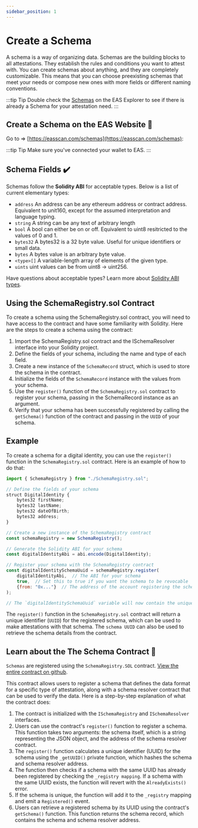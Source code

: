 ```yaml
---
sidebar_position: 1
---
```


# Create a Schema
A schema is a way of organizing data. Schemas are the building blocks to all attestations. They establish the rules and conditions you want to attest with. You can create schemas about anything, and they are completely customizable. This means that you can choose preexisting schemas that meet your needs or compose new ones with more fields or different naming conventions. 

:::tip Tip
Double check the [Schemas](https://easscan.com/schemas) on the EAS Explorer to see if there is already a Schema for your attestation need.
:::


## Create a Schema on the EAS Website 🧙

Go to => [https://easscan.com/schemas](https://easscan.com/schemas): 

:::tip Tip
Make sure you've connected your wallet to EAS.
:::


## Schema Fields ✔️
Schemas follow the **Solidity ABI** for acceptable types. Below is a list of current elementary types: 

- `address` An address can be any ethereum address or contract address. Equivalent to unit160, except for the assumed interpretation and language typing.
- `string` A string can be any text of arbitrary length
- `bool` A bool can either be on or off. Equivalent to uint8 resitricted to the values of 0 and 1.
- `bytes32` A bytes32 is a 32 byte value. Useful for unique identifiers or small data.
- `bytes` A bytes value is an arbitrary byte value.
- `<type>[]`  A variable-length array of elements of the given type.
- `uints` uint values can be from uint8 -> uint256.

Have questions about acceptable types? Learn more about [Solidity ABI types](https://docs.soliditylang.org/en/v0.8.16/abi-spec.html).

## Using the SchemaRegistry.sol Contract
To create a schema using the SchemaRegistry.sol contract, you will need to have access to the contract and have some familiarity with Solidity. Here are the steps to create a schema using the contract:

1. Import the SchemaRegistry.sol contract and the ISchemaResolver interface into your Solidity project.
2. Define the fields of your schema, including the name and type of each field.
3. Create a new instance of the `SchemaRecord` struct, which is used to store the schema in the contract.
4. Initialize the fields of the `SchemaRecord` instance with the values from your schema.
5. Use the `register()` function of the `SchemaRegistry.sol` contract to register your schema, passing in the SchemaRecord instance as an argument.
6. Verify that your schema has been successfully registered by calling the `getSchema()` function of the contract and passing in the `UUID` of your schema.

## Example
To create a schema for a digital identity, you can use the `register()` function in the `SchemaRegistry.sol` contract. Here is an example of how to do that:

```jsx
import { SchemaRegistry } from "./SchemaRegistry.sol";

// Define the fields of your schema
struct DigitalIdentity {
    bytes32 firstName;
    bytes32 lastName;
    bytes32 dateOfBirth;
    bytes32 address;
}

// Create a new instance of the SchemaRegistry contract
const schemaRegistry = new SchemaRegistry();

// Generate the Solidity ABI for your schema
const digitalIdentityAbi = abi.encode(DigitalIdentity);

// Register your schema with the SchemaRegistry contract
const digitalIdentitySchemaUuid = schemaRegistry.register(
    digitalIdentityAbi,  // The ABI for your schema
    true,  // Set this to true if you want the schema to be revocable
    {from: "0x..."}  // The address of the account registering the schema
);

// The `digitalIdentitySchemaUuid` variable will now contain the unique identifier for the registered schema
```

The `register()` function in the `SchemaRegistry.sol` contract will return a unique identifier (`UUID`) for the registered schema, which can be used to make attestations with that schema. The `schema UUID` can also be used to retrieve the schema details from the contract.

## Learn about the The Schema Contract 📄

`Schemas` are registered using the `SchemaRegistry.SOL` contract. [View the entire contract on github](https://github.com/ethereum-attestation-service/eas-contracts/blob/master/contracts/SchemaRegistry.sol).

This contract allows users to register a schema that defines the data format for a specific type of attestation, along with a schema resolver contract that can be used to verify the data. Here is a step-by-step explanation of what the contract does:

1. The contract is initialized with the `ISchemaRegistry` and `ISchemaResolver` interfaces.
2. Users can use the contract's `register()` function to register a schema. This function takes two arguments: the schema itself, which is a string representing the JSON object, and the address of the schema resolver contract.
3. The `register()` function calculates a unique identifier (UUID) for the schema using the `_getUUID()` private function, which hashes the schema and schema resolver address.
4. The function then checks if a schema with the same UUID has already been registered by checking the `_registry mapping`. If a schema with the same UUID exists, the function will revert with the `AlreadyExists()` error.
5. If the schema is unique, the function will add it to the `_registry` mapping and emit a `Registered()` event.
6. Users can retrieve a registered schema by its UUID using the contract's `getSchema()` function. This function returns the schema record, which contains the schema and schema resolver address.

















